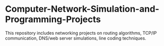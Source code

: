 # Computer-Network-Simulation-and-Programming-Projects
This repository includes networking projects on routing algorithms, TCP/IP communication, DNS/web server simulations, line coding techniques.
